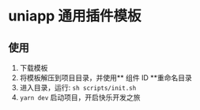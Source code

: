 # uniapp 通用插件模板

## 使用

1. 下载模板
2. 将模板解压到项目目录，并使用** 组件 ID **重命名目录
3. 进入目录，运行: `sh scripts/init.sh`
4. `yarn dev` 启动项目，开启快乐开发之旅
